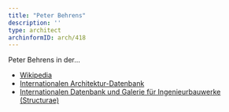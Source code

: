 ```yaml
---
title: "Peter Behrens"
description: ''
type: architect
archinformID: arch/418
---
```


Peter Behrens in der...
* [Wikipedia](https://de.wikipedia.org/wiki/Peter_Behrens)
* [Internationalen Architektur-Datenbank](https://deu.archinform.net/arch/418.htm)
* [Internationalen Datenbank und Galerie für Ingenieurbauwerke (Structurae)](https://structurae.net/de/personen/peter-behrens)
